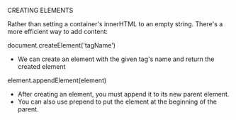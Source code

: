 CREATING ELEMENTS

Rather than setting a container's innerHTML to an empty string.
There's a more efficient way to add content:

document.createElement('tagName')
- We can create an element with the given tag's name and return the created element 

element.appendElement(element)
- After creating an element, you must append it to its new parent element. 
- You can also use prepend to put the element at the beginning of the parent.
